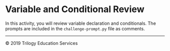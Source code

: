 # Variable and Conditional Review 

In this activity, you will review variable declaration and conditionals. The prompts are included in the `challenge-prompt.py` file as comments. 

- - - 

© 2019 Trilogy Education Services
